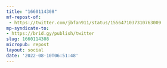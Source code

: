 ```yaml
---
title: "1660114308"
mf-repost-of:
 - https://twitter.com/jbfan911/status/1556471037310763009
mp-syndicate-to:
- https://brid.gy/publish/twitter
slug: 1660114308
micropub: repost
layout: social
date: '2022-08-10T06:51:48'
---
```

